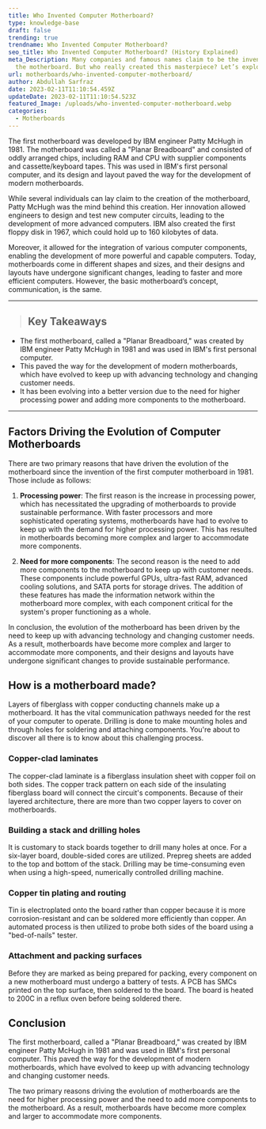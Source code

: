 ```yaml
---
title: Who Invented Computer Motherboard?
type: knowledge-base
draft: false
trending: true
trendname: Who Invented Computer Motherboard?
seo_title: Who Invented Computer Motherboard? (History Explained)
meta_Description: Many companies and famous names claim to be the inventor of
  the motherboard. But who really created this masterpiece? Let’s explore!
url: motherboards/who-invented-computer-motherboard/
author: Abdullah Sarfraz
date: 2023-02-11T11:10:54.459Z
updateDate: 2023-02-11T11:10:54.523Z
featured_Image: /uploads/who-invented-computer-motherboard.webp
categories:
  - Motherboards
---
```

The first motherboard was developed by IBM engineer Patty McHugh in 1981. The motherboard was called a "Planar Breadboard" and consisted of oddly arranged chips, including RAM and CPU with supplier components and cassette/keyboard tapes. This was used in IBM's first personal computer, and its design and layout paved the way for the development of modern motherboards.

While several individuals can lay claim to the creation of the motherboard, Patty McHugh was the mind behind this creation. Her innovation allowed engineers to design and test new computer circuits, leading to the development of more advanced computers. IBM also created the first floppy disk in 1967, which could hold up to 160 kilobytes of data.

Moreover, it allowed for the integration of various computer components, enabling the development of more powerful and capable computers. Today, motherboards come in different shapes and sizes, and their designs and layouts have undergone significant changes, leading to faster and more efficient computers. However, the basic motherboard’s concept, communication, is the same.

- - -

> ## Key Takeaways

* The first motherboard, called a "Planar Breadboard," was created by IBM engineer Patty McHugh in 1981 and was used in IBM's first personal computer. 
* This paved the way for the development of modern motherboards, which have evolved to keep up with advancing technology and changing customer needs. 
* It has been evolving into a better version due to the need for higher processing power and adding more components to the motherboard.

- - -

## Factors Driving the Evolution of Computer Motherboards

There are two primary reasons that have driven the evolution of the motherboard since the invention of the first computer motherboard in 1981. Those include as follows:

1. **Processing power**: The first reason is the increase in processing power, which has necessitated the upgrading of motherboards to provide sustainable performance. With faster processors and more sophisticated operating systems, motherboards have had to evolve to keep up with the demand for higher processing power. This has resulted in motherboards becoming more complex and larger to accommodate more components.


2. **Need for more components**: The second reason is the need to add more components to the motherboard to keep up with customer needs. These components include powerful GPUs, ultra-fast RAM, advanced cooling solutions, and SATA ports for storage drives. The addition of these features has made the information network within the motherboard more complex, with each component critical for the system's proper functioning as a whole.

In conclusion, the evolution of the motherboard has been driven by the need to keep up with advancing technology and changing customer needs. As a result, motherboards have become more complex and larger to accommodate more components, and their designs and layouts have undergone significant changes to provide sustainable performance. 

## How is a motherboard made?

Layers of fiberglass with copper conducting channels make up a motherboard. It has the vital communication pathways needed for the rest of your computer to operate. Drilling is done to make mounting holes and through holes for soldering and attaching components. You're about to discover all there is to know about this challenging process.

### Copper-clad laminates

The copper-clad laminate is a fiberglass insulation sheet with copper foil on both sides. The copper track pattern on each side of the insulating fiberglass board will connect the circuit's components. Because of their layered architecture, there are more than two copper layers to cover on motherboards.

### Building a stack and drilling holes

It is customary to stack boards together to drill many holes at once. For a six-layer board, double-sided cores are utilized. Prepreg sheets are added to the top and bottom of the stack. Drilling may be time-consuming even when using a high-speed, numerically controlled drilling machine.

### Copper tin plating and routing

Tin is electroplated onto the board rather than copper because it is more corrosion-resistant and can be soldered more efficiently than copper. An automated process is then utilized to probe both sides of the board using a "bed-of-nails" tester.

### Attachment and packing surfaces

Before they are marked as being prepared for packing, every component on a new motherboard must undergo a battery of tests. A PCB has SMCs printed on the top surface, then soldered to the board. The board is heated to 200C in a reflux oven before being soldered there.

## Conclusion

The first motherboard, called a "Planar Breadboard," was created by IBM engineer Patty McHugh in 1981 and was used in IBM's first personal computer. This paved the way for the development of modern motherboards, which have evolved to keep up with advancing technology and changing customer needs.

The two primary reasons driving the evolution of motherboards are the need for higher processing power and the need to add more components to the motherboard. As a result, motherboards have become more complex and larger to accommodate more components.